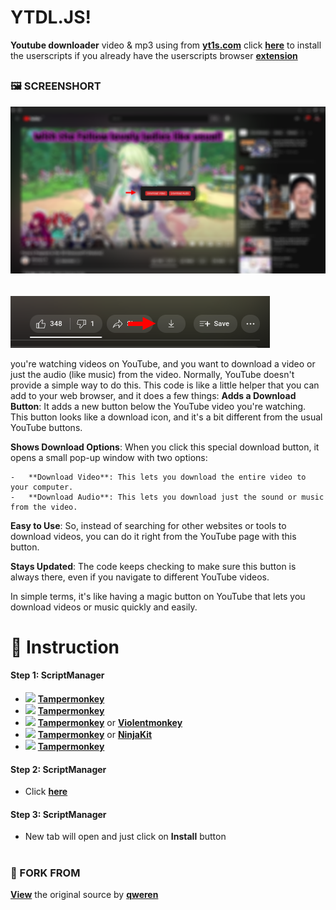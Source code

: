 

# YTDL.JS!
**Youtube downloader** video &amp; mp3 using from [**yt1s.com**](https://yt1s.com) click [**here**](https://raw.githubusercontent.com/LVEL5/YTDL.js/master/YTDL.js) to install the userscripts
if you already have the userscripts browser [**extension**](https://github.com/LVEL5/YTDL.js#-instruction)
## [](https://emojipedia.org/framed-picture)
### 🖼️ SCREENSHORT

![](https://github.com/LVEL5/YTDL.js/blob/main/images/Pages.png?raw=true)

######

![](https://github.com/LVEL5/YTDL.js/blob/main/images/Button.png?raw=true)

you're watching videos on YouTube, and you want to download a video or just the audio (like music) from the video. Normally, YouTube doesn't provide a simple way to do this. This code is like a little helper that you can add to your web browser, and it does a few things:
 **Adds a Download Button**: It adds a new button below the YouTube video you're watching. This button looks like a download icon, and it's a bit different from the usual YouTube buttons.
    
**Shows Download Options**: When you click this special download button, it opens a small pop-up window with two options:
    
    -   **Download Video**: This lets you download the entire video to your computer.
    -   **Download Audio**: This lets you download just the sound or music from the video.
**Easy to Use**: So, instead of searching for other websites or tools to download videos, you can do it right from the YouTube page with this button.
    
**Stays Updated**: The code keeps checking to make sure this button is always there, even if you navigate to different YouTube videos.
    

In simple terms, it's like having a magic button on YouTube that lets you download videos or music quickly and easily.


[](https://emojipedia.org/open-book)

# 📖 Instruction

#### Step 1: ScriptManager
* ![](https://raw.githubusercontent.com/reek/anti-adblock-killer/gh-pages/images/firefox.png) [**Tampermonkey**](https://addons.mozilla.org/en-US/firefox/addon/tampermonkey/)
* ![](https://raw.githubusercontent.com/reek/anti-adblock-killer/gh-pages/images/chrome.png) [**Tampermonkey**](https://chrome.google.com/webstore/detail/tampermonkey/dhdgffkkebhmkfjojejmpbldmpobfkfo) 
* ![](https://raw.githubusercontent.com/reek/anti-adblock-killer/gh-pages/images/opera.png) [**Tampermonkey**](https://addons.opera.com/extensions/details/tampermonkey-beta/) or [**Violentmonkey**](https://addons.opera.com/extensions/details/violent-monkey/) 
* ![](https://raw.githubusercontent.com/reek/anti-adblock-killer/gh-pages/images/safari.png) [**Tampermonkey**](https://safari.tampermonkey.net/tampermonkey.safariextz) or [**NinjaKit**](https://github.com/os0x/NinjaKit)
* ![](https://raw.githubusercontent.com/reek/anti-adblock-killer/gh-pages/images/msedge.png) [**Tampermonkey**](https://www.microsoft.com/store/p/tampermonkey/9nblggh5162s)

[](https://emojiguide.com/symbols/trident-emblem/)

#### Step 2: ScriptManager

 - Click [**here**](https://raw.githubusercontent.com/LVEL5/YTDL.js/master/YTDL.js)

#### Step 3: ScriptManager

 - New tab will open and just click on **Install** button

#

### 🔱 FORK FROM 
[**View**](https://greasyfork.org/en/scripts/473086-youtube-downloader)  the original source by [**qweren**](https://greasyfork.org/en/users/978105-qweren) 
